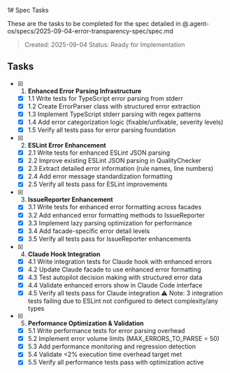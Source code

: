 1# Spec Tasks

These are the tasks to be completed for the spec detailed in
@.agent-os/specs/2025-09-04-error-transparency-spec/spec.md

> Created: 2025-09-04 Status: Ready for Implementation

## Tasks

- [x] 1. **Enhanced Error Parsing Infrastructure**
  - [x] 1.1 Write tests for TypeScript error parsing from stderr
  - [x] 1.2 Create ErrorParser class with structured error extraction
  - [x] 1.3 Implement TypeScript stderr parsing with regex patterns
  - [x] 1.4 Add error categorization logic (fixable/unfixable, severity levels)
  - [x] 1.5 Verify all tests pass for error parsing foundation

- [x] 2. **ESLint Error Enhancement**
  - [x] 2.1 Write tests for enhanced ESLint JSON parsing
  - [x] 2.2 Improve existing ESLint JSON parsing in QualityChecker
  - [x] 2.3 Extract detailed error information (rule names, line numbers)
  - [x] 2.4 Add error message standardization formatting
  - [x] 2.5 Verify all tests pass for ESLint improvements

- [x] 3. **IssueReporter Enhancement**
  - [x] 3.1 Write tests for enhanced error formatting across facades
  - [x] 3.2 Add enhanced error formatting methods to IssueReporter
  - [x] 3.3 Implement lazy parsing optimization for performance
  - [x] 3.4 Add facade-specific error detail levels
  - [x] 3.5 Verify all tests pass for IssueReporter enhancements

- [x] 4. **Claude Hook Integration**
  - [x] 4.1 Write integration tests for Claude hook with enhanced errors
  - [x] 4.2 Update Claude facade to use enhanced error formatting
  - [x] 4.3 Test autopilot decision making with structured error data
  - [x] 4.4 Validate enhanced errors show in Claude Code interface
  - [x] 4.5 Verify all tests pass for Claude integration ⚠️ Note: 3 integration
        tests failing due to ESLint not configured to detect complexity/any
        types

- [x] 5. **Performance Optimization & Validation**
  - [x] 5.1 Write performance tests for error parsing overhead
  - [x] 5.2 Implement error volume limits (MAX_ERRORS_TO_PARSE = 50)
  - [x] 5.3 Add performance monitoring and regression detection
  - [x] 5.4 Validate <2% execution time overhead target met
  - [x] 5.5 Verify all performance tests pass with optimization active

